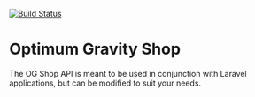 [![Build Status](https://travis-ci.org/optimumgravity/shoptimal.svg?branch=master)](https://travis-ci.org/optimumgravity/shoptimal)

# Optimum Gravity Shop

The OG Shop API is meant to be used in conjunction with 
Laravel applications, but can be modified to suit your needs.